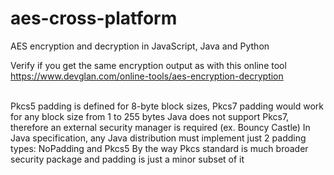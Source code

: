 # aes-cross-platform
AES encryption and decryption in JavaScript, Java and Python

Verify if you get the same encryption output as with this online tool <br/>
https://www.devglan.com/online-tools/aes-encryption-decryption

<br/>
Pkcs5 padding is defined for 8-byte block sizes, Pkcs7 padding would work for any block size from 1 to 255 bytes
Java does not support Pkcs7, therefore an external security manager is required (ex. Bouncy Castle)
In Java specification, any Java distribution must implement just 2 padding types: NoPadding and Pkcs5
By the way Pkcs standard is much broader security package and padding is just a minor subset of it
